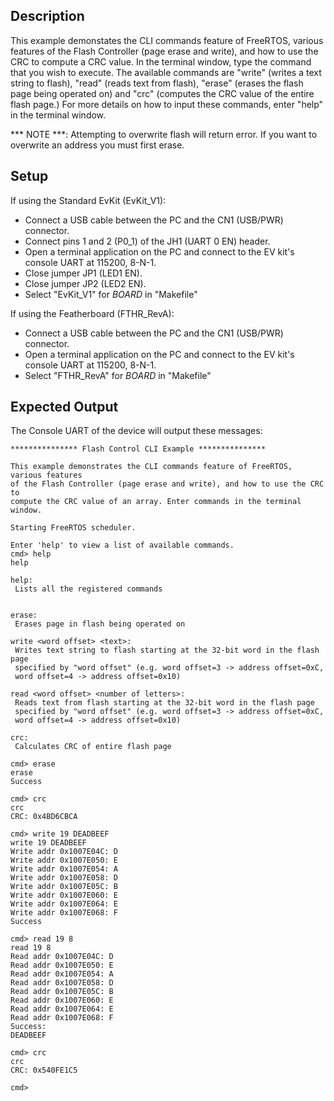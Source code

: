 ## Description

This example demonstates the CLI commands feature of FreeRTOS, various features of the Flash Controller (page erase and write), and how to use the CRC to compute a CRC value. In the terminal window, type the command that you wish to execute. The available commands are "write" (writes a text string to flash), "read" (reads text from flash), "erase" (erases the flash page being operated on) and "crc" (computes the CRC value of the entire flash page.) For more details on how to input these commands, enter "help" in the terminal window.

*** NOTE ***: Attempting to overwrite flash will return error. If you want to overwrite an address you must first erase.

## Setup

If using the Standard EvKit (EvKit_V1):
-   Connect a USB cable between the PC and the CN1 (USB/PWR) connector.
-   Connect pins 1 and 2 (P0_1) of the JH1 (UART 0 EN) header.
-   Open a terminal application on the PC and connect to the EV kit's console UART at 115200, 8-N-1.
-   Close jumper JP1 (LED1 EN).
-   Close jumper JP2 (LED2 EN).
-	Select "EvKit\_V1" for _BOARD_ in "Makefile"

If using the Featherboard (FTHR_RevA):
-   Connect a USB cable between the PC and the CN1 (USB/PWR) connector.
-	Open a terminal application on the PC and connect to the EV kit's console UART at 115200, 8-N-1.
-	Select "FTHR\_RevA" for _BOARD_ in "Makefile"

## Expected Output

The Console UART of the device will output these messages:

```
*************** Flash Control CLI Example ***************

This example demonstrates the CLI commands feature of FreeRTOS, various features
of the Flash Controller (page erase and write), and how to use the CRC to
compute the CRC value of an array. Enter commands in the terminal window.

Starting FreeRTOS scheduler.

Enter 'help' to view a list of available commands.
cmd> help
help

help:
 Lists all the registered commands


erase:
 Erases page in flash being operated on

write <word offset> <text>:
 Writes text string to flash starting at the 32-bit word in the flash page
 specified by "word offset" (e.g. word offset=3 -> address offset=0xC,
 word offset=4 -> address offset=0x10)

read <word offset> <number of letters>:
 Reads text from flash starting at the 32-bit word in the flash page
 specified by "word offset" (e.g. word offset=3 -> address offset=0xC,
 word offset=4 -> address offset=0x10)

crc:
 Calculates CRC of entire flash page

cmd> erase
erase
Success

cmd> crc
crc
CRC: 0x4BD6CBCA

cmd> write 19 DEADBEEF
write 19 DEADBEEF
Write addr 0x1007E04C: D
Write addr 0x1007E050: E
Write addr 0x1007E054: A
Write addr 0x1007E058: D
Write addr 0x1007E05C: B
Write addr 0x1007E060: E
Write addr 0x1007E064: E
Write addr 0x1007E068: F
Success

cmd> read 19 8
read 19 8
Read addr 0x1007E04C: D
Read addr 0x1007E050: E
Read addr 0x1007E054: A
Read addr 0x1007E058: D
Read addr 0x1007E05C: B
Read addr 0x1007E060: E
Read addr 0x1007E064: E
Read addr 0x1007E068: F
Success:
DEADBEEF

cmd> crc
crc
CRC: 0x540FE1C5

cmd>
```